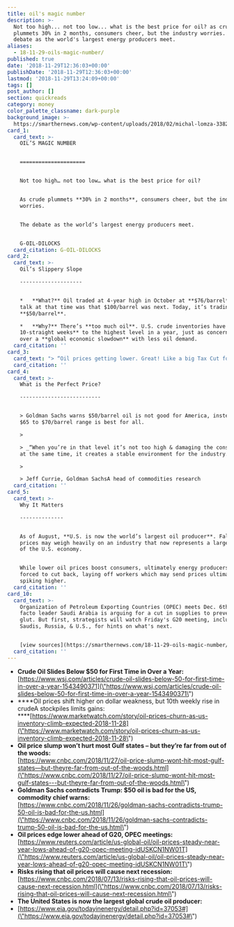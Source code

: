 ```yaml
---
title: oil's magic number
description: >-
  Not too high... not too low... what is the best price for oil? as crude
  plummets 30% in 2 months, consumers cheer, but the industry worries. the
  debate as the world's largest energy producers meet.
aliases:
  - 18-11-29-oils-magic-number/
published: true
date: '2018-11-29T12:36:03+00:00'
publishDate: '2018-11-29T12:36:03+00:00'
lastmod: '2018-11-29T13:24:09+00:00'
tags: []
post_author: []
section: quickreads
category: money
color_palette_classname: dark-purple
background_image: >-
  https://smarthernews.com/wp-content/uploads/2018/02/michal-lomza-338227-unsplash-360x360.jpg
card_1:
  card_text: >-
    OIL’S MAGIC NUMBER  


    =====================


    Not too high… not too low… what is the best price for oil?


    As crude plummets **30% in 2 months**, consumers cheer, but the industry
    worries.


    The debate as the world’s largest energy producers meet.


    G-OIL-DILOCKS
  card_citation: G-OIL-DILOCKS
card_2:
  card_text: >-
    Oil’s Slippery Slope

    --------------------


    *   **What?** Oil traded at 4-year high in October at **$76/barrel** and the
    talk at that time was that $100/barrel was next. Today, it’s trading below
    **$50/barrel**.

    *   **Why?** There’s **too much oil**. U.S. crude inventories have **climbed
    10-straight weeks** to the highest level in a year, just as concerns grow
    over a **global economic slowdown** with less oil demand.
  card_citation: ''
card_3:
  card_text: "> “Oil prices getting lower. Great! Like a big Tax Cut for America and the World. Enjoy! …Thank you to Saudi Arabia, but leta\x19s go lower!\n> \n> President Trump tweet on Nov. 21st"
  card_citation: ''
card_4:
  card_text: >-
    What is the Perfect Price?

    --------------------------


    > Goldman Sachs warns $50/barrel oil is not good for America, instead says a
    $65 to $70/barrel range is best for all.

    > 

    > _“When you’re in that level it’s not too high & damaging the consumer, but
    at the same time, it creates a stable environment for the industry.”_

    > 

    > Jeff Currie, Goldman SachsA head of commodities research
  card_citation: ''
card_5:
  card_text: >-
    Why It Matters

    --------------


    As of August, **U.S. is now the world’s largest oil producer**. Falling
    prices may weigh heavily on an industry that now represents a larger share
    of the U.S. economy.


    While lower oil prices boost consumers, ultimately energy producers will be
    forced to cut back, laying off workers which may send prices ultimately
    spiking higher.
  card_citation: ''
card_10:
  card_text: >-
    Organization of Petroleum Exporting Countries (OPEC) meets Dec. 6th. Its de
    facto leader Saudi Arabia is arguing for a cut in supplies to prevent a
    glut. But first, strategists will watch Friday's G20 meeting, including the
    Saudis, Russia, & U.S., for hints on what's next.


    [view sources](https://smarthernews.com/18-11-29-oils-magic-number/)
  card_citation: ''
---
```

*   **Crude Oil Slides Below $50 for First Time in Over a Year:**  
    [https://www.wsj.com/articles/crude-oil-slides-below-50-for-first-time-in-over-a-year-1543490371](\"https://www.wsj.com/articles/crude-oil-slides-below-50-for-first-time-in-over-a-year-1543490371\")
*   ****Oil prices shift higher on dollar weakness, but 10th weekly rise in crudeA stockpiles limits gains:  
    ****[https://www.marketwatch.com/story/oil-prices-churn-as-us-inventory-climb-expected-2018-11-28](\"https://www.marketwatch.com/story/oil-prices-churn-as-us-inventory-climb-expected-2018-11-28\")
*   **Oil price slump won’t hurt most Gulf states – but they’re far from out of the woods:**  
    [https://www.cnbc.com/2018/11/27/oil-price-slump-wont-hit-most-gulf-states—but-theyre-far-from-out-of-the-woods.html](\"https://www.cnbc.com/2018/11/27/oil-price-slump-wont-hit-most-gulf-states---but-theyre-far-from-out-of-the-woods.html\")
*   **Goldman Sachs contradicts Trump: $50 oil is bad for the US, commodity chief warns:**  
    [https://www.cnbc.com/2018/11/26/goldman-sachs-contradicts-trump-50-oil-is-bad-for-the-us.html](\"https://www.cnbc.com/2018/11/26/goldman-sachs-contradicts-trump-50-oil-is-bad-for-the-us.html\")
*   **Oil prices edge lower ahead of G20, OPEC meetings:**  
    [https://www.reuters.com/article/us-global-oil/oil-prices-steady-near-year-lows-ahead-of-g20-opec-meeting-idUSKCN1NW01T](\"https://www.reuters.com/article/us-global-oil/oil-prices-steady-near-year-lows-ahead-of-g20-opec-meeting-idUSKCN1NW01T\")
*   **Risks rising that oil prices will cause next recession:**  
    [https://www.cnbc.com/2018/07/13/risks-rising-that-oil-prices-will-cause-next-recession.html](\"https://www.cnbc.com/2018/07/13/risks-rising-that-oil-prices-will-cause-next-recession.html\")
*   **The United States is now the largest global crude oil producer:**
*   [https://www.eia.gov/todayinenergy/detail.php?id=37053#](\"https://www.eia.gov/todayinenergy/detail.php?id=37053#\")